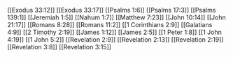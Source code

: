 [[Exodus 33:12]]
[[Exodus 33:17]]
[[Psalms 1:6]]
[[Psalms 17:3]]
[[Psalms 139:1]]
[[Jeremiah 1:5]]
[[Nahum 1:7]]
[[Matthew 7:23]]
[[John 10:14]]
[[John 21:17]]
[[Romans 8:28]]
[[Romans 11:2]]
[[1 Corinthians 2:9]]
[[Galatians 4:9]]
[[2 Timothy 2:19]]
[[James 1:12]]
[[James 2:5]]
[[1 Peter 1:8]]
[[1 John 4:19]]
[[1 John 5:2]]
[[Revelation 2:9]]
[[Revelation 2:13]]
[[Revelation 2:19]]
[[Revelation 3:8]]
[[Revelation 3:15]]
